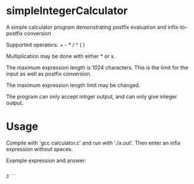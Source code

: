 # simpleIntegerCalculator
A simple calculator program demonstrating postfix evaluation and infix-to-postfix conversion

 
Supported operators: + - * / ^ ( )

Multiplication may be done with either * or x.

The maximum expression length is 1024 characters. This is the limit for the input as well as postfix conversion. 

The maximum expression length limit may be changed.

The program can only accept intrger output, and can only give integer output.

# Usage
Compile with 'gcc calculator.c' and run with './a.out'. Then enter an infix expression without spaces. 

Example expression and answer:

```23-4*(2+3)

3```
